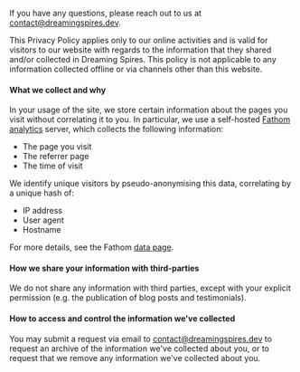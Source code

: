 If you have any questions, please reach out to us at <a href="mailto:contact@dreamingspires.dev">contact@dreamingspires.dev</a>.

This Privacy Policy applies only to our online activities and is valid for visitors to our website with regards to the information that they shared and/or collected in Dreaming Spires. This policy is not applicable to any information collected offline or via channels other than this website.

#### What we collect and why

In your usage of the site, we store certain information about the pages you visit without correlating it to you.
In particular, we use a self-hosted <a href="https://github.com/usefathom/fathom">Fathom analytics</a> server, which collects the following information:

* The page you visit
* The referrer page
* The time of visit

We identify unique visitors by pseudo-anonymising this data, correlating by a unique hash of:

* IP address
* User agent
* Hostname

For more details, see the Fathom <a href="https://usefathom.com/data">data page</a>.

#### How we share your information with third-parties

We do not share any information with third parties, except with your explicit permission (e.g. the publication of blog posts and testimonials).

#### How to access and control the information we've collected

You may submit a request via email to <a href="mailto:contact@dreamingspires.dev">contact@dreamingspires.dev</a> to request an archive of the information we've collected about you, or to request that we remove any information we've collected about you.
